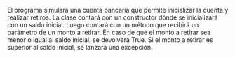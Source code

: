 El programa simulará una cuenta bancaria que permite inicializar la cuenta y realizar retiros. 
La clase contará con un constructor dónde se inicializará con un saldo inicial. 
Luego contará con un método que recibirá un parámetro de un monto a retirar. 
En caso de que el monto a retirar sea menor o igual al saldo inicial, se devolverá True. Si el monto a retirar es superior al saldo inicial, se lanzará una excepción.